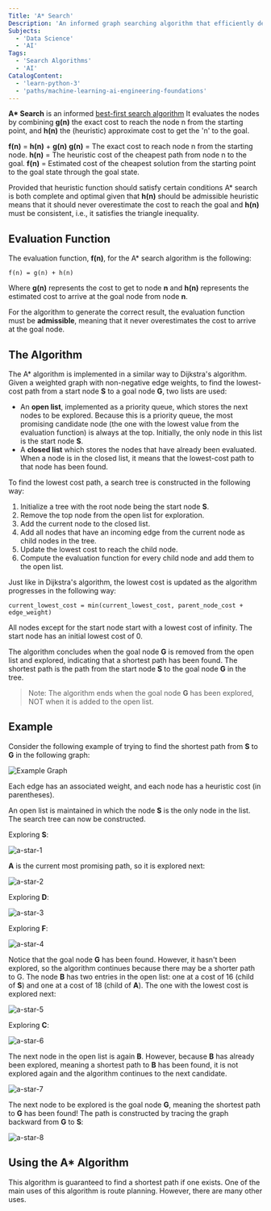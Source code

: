 ```yaml
---
Title: 'A* Search'
Description: 'An informed graph searching algorithm that efficiently determines a path between nodes based on an evaluation function.'
Subjects:
  - 'Data Science'
  - 'AI'
Tags:
  - 'Search Algorithms'
  - 'AI'
CatalogContent:
  - 'learn-python-3'
  - 'paths/machine-learning-ai-engineering-foundations'
---
```


**A\* Search** is an informed [best-first search algorithm](https://www.codecademy.com/resources/docs/ai/search-algorithms/best-first-search) It evaluates the nodes by combining **g(n)** the exact cost to reach the node n from the starting point, and **h(n)** the (heuristic) approximate cost to get the 'n' to the goal.

**f(n)** = **h(n)** + **g(n)**
**g(n)** = The exact cost to reach node n from the starting node.
**h(n)** = The heuristic cost of the cheapest path from node n to the goal.
**f(n)** = Estimated cost of the cheapest solution from the starting point to the goal state through the goal state.

Provided that heuristic function should satisfy certain conditions A* search is both complete and optimal given that **h(n)** should be admissible heuristic means that it should never overestimate the cost to reach the goal and **h(n)** must be consistent, i.e., it satisfies the triangle inequality.

## Evaluation Function

The evaluation function, **f(n)**, for the A\* search algorithm is the following:

```pseudo
f(n) = g(n) + h(n)
```

Where **g(n)** represents the cost to get to node **n** and **h(n)** represents the estimated cost to arrive at the goal node from node **n**.

For the algorithm to generate the correct result, the evaluation function must be **admissible**, meaning that it never overestimates the cost to arrive at the goal node.

## The Algorithm

The A\* algorithm is implemented in a similar way to Dijkstra's algorithm. Given a weighted graph with non-negative edge weights, to find the lowest-cost path from a start node **S** to a goal node **G**, two lists are used:

- An **open list**, implemented as a priority queue, which stores the next nodes to be explored. Because this is a priority queue, the most promising candidate node (the one with the lowest value from the evaluation function) is always at the top. Initially, the only node in this list is the start node **S**.
- A **closed list** which stores the nodes that have already been evaluated. When a node is in the closed list, it means that the lowest-cost path to that node has been found.

To find the lowest cost path, a search tree is constructed in the following way:

1. Initialize a tree with the root node being the start node **S**.
2. Remove the top node from the open list for exploration.
3. Add the current node to the closed list.
4. Add all nodes that have an incoming edge from the current node as child nodes in the tree.
5. Update the lowest cost to reach the child node.
6. Compute the evaluation function for every child node and add them to the open list.

Just like in Dijkstra's algorithm, the lowest cost is updated as the algorithm progresses in the following way:

```pseudo
current_lowest_cost = min(current_lowest_cost, parent_node_cost + edge_weight)
```

All nodes except for the start node start with a lowest cost of infinity. The start node has an initial lowest cost of 0.

The algorithm concludes when the goal node **G** is removed from the open list and explored, indicating that a shortest path has been found. The shortest path is the path from the start node **S** to the goal node **G** in the tree.

> Note: The algorithm ends when the goal node **G** has been explored, NOT when it is added to the open list.

## Example

Consider the following example of trying to find the shortest path from **S** to **G** in the following graph:

![Example Graph](https://raw.githubusercontent.com/Codecademy/docs/main/media/a-star-example-graph.png)

Each edge has an associated weight, and each node has a heuristic cost (in parentheses).

An open list is maintained in which the node **S** is the only node in the list. The search tree can now be constructed.

Exploring **S**:

![a-star-1](https://raw.githubusercontent.com/Codecademy/docs/main/media/a-star-tree-1.png)

**A** is the current most promising path, so it is explored next:

![a-star-2](https://raw.githubusercontent.com/Codecademy/docs/main/media/a-star-tree-2.png)

Exploring **D**:

![a-star-3](https://raw.githubusercontent.com/Codecademy/docs/main/media/a-star-tree-3.png)

Exploring **F**:

![a-star-4](https://raw.githubusercontent.com/Codecademy/docs/main/media/a-star-tree-4.png)

Notice that the goal node **G** has been found. However, it hasn't been explored, so the algorithm continues because there may be a shorter path to G. The node **B** has two entries in the open list: one at a cost of 16 (child of **S**) and one at a cost of 18 (child of **A**). The one with the lowest cost is explored next:

![a-star-5](https://raw.githubusercontent.com/Codecademy/docs/main/media/a-star-tree-5.png)

Exploring **C**:

![a-star-6](https://raw.githubusercontent.com/Codecademy/docs/main/media/a-star-tree-6.png)

The next node in the open list is again **B**. However, because **B** has already been explored, meaning a shortest path to **B** has been found, it is not explored again and the algorithm continues to the next candidate.

![a-star-7](https://raw.githubusercontent.com/Codecademy/docs/main/media/a-star-tree-7.png)

The next node to be explored is the goal node **G**, meaning the shortest path to **G** has been found! The path is constructed by tracing the graph backward from **G** to **S**:

![a-star-8](https://raw.githubusercontent.com/Codecademy/docs/main/media/a-star-tree-8.png)

## Using the A\* Algorithm

This algorithm is guaranteed to find a shortest path if one exists. One of the main uses of this algorithm is route planning. However, there are many other uses.
